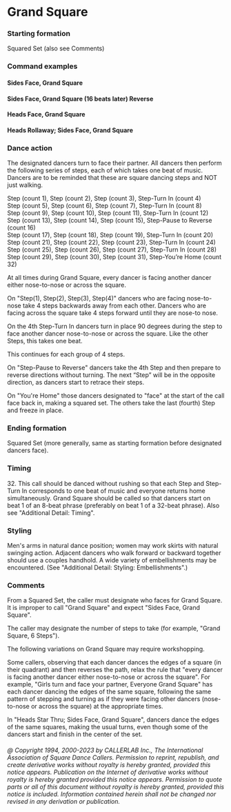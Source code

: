 
# Grand Square

### Starting formation

Squared Set (also see Comments)

### Command examples

#### Sides Face, Grand Square
#### Sides Face, Grand Square (16 beats later) Reverse
#### Heads Face, Grand Square
#### Heads Rollaway; Sides Face, Grand Square

### Dance action

The designated dancers turn to face their partner.
All dancers then perform the following series of steps, each of which takes one beat of music.
Dancers are to be reminded that these are square dancing steps and NOT just walking.

Step (count 1), Step (count 2), Step (count 3), Step-Turn In (count 4)  
Step (count 5), Step (count 6), Step (count 7), Step-Turn In (count 8)  
Step (count 9), Step (count 10), Step (count 11), Step-Turn In (count 12)  
Step (count 13), Step (count 14), Step (count 15), Step-Pause to Reverse (count 16)  
Step (count 17), Step (count 18), Step (count 19), Step-Turn In (count 20)  
Step (count 21), Step (count 22), Step (count 23), Step-Turn In (count 24)  
Step (count 25), Step (count 26), Step (count 27), Step-Turn In (count 28)  
Step (count 29), Step (count 30), Step (count 31), Step-You’re Home (count 32)

At all times during Grand Square, every dancer is facing another dancer either nose-to-nose or across the square.

On "Step(1), Step(2), Step(3), Step(4)" dancers who are facing nose-to-nose take 4 steps backwards away from each other. Dancers who are facing across the square take 4 steps forward until they are nose-to nose.

On the 4th Step-Turn In dancers turn in place 90 degrees during the step to face another dancer nose-to-nose or across the square. Like the other Steps, this takes one beat.

This continues for each group of 4 steps.

On "Step-Pause to Reverse" dancers take the 4th Step and then prepare to reverse directions without turning. The next “Step” will be in the opposite direction, as dancers start to retrace their steps.

On "You're Home" those dancers designated to "face" at the start of the call face back in, making a squared set. The others take the last (fourth) Step and freeze in place.


### Ending formation

Squared Set (more generally, same as starting formation before designated dancers face).

### Timing

32\. 
This call should be danced without rushing so that each Step and Step-Turn In
corresponds to one beat of music and everyone returns home simultaneously.
Grand Square should be called so that dancers start on beat 1 of an 8-beat phrase
(preferably on beat 1 of a 32-beat phrase). Also see "Additional Detail: Timing".

### Styling

Men's arms in natural dance position; women may work skirts with natural
swinging action. Adjacent dancers who walk forward or backward together
should use a couples handhold.
A wide variety of embellishments may be encountered.
(See "Additional Detail: Styling: Embellishments".)

### Comments

From a Squared Set, the caller must designate who faces for Grand Square.
It is improper to call "Grand Square" and expect "Sides Face, Grand Square".

The caller may designate the number of steps to take (for example, "Grand Square, 6 Steps").

The following variations on Grand Square may require workshopping.

Some callers, observing that each dancer dances the edges of a square (in their quadrant) and then reverses the path, relax the rule that "every dancer is facing another dancer either nose-to-nose or across the square". For example, "Girls turn and face your partner, Everyone Grand Square" has each dancer dancing the edges of the same square, following the same pattern of stepping and turning as if they were facing other dancers (nose-to-nose or across the square) at the appropriate times.

In "Heads Star Thru; Sides Face, Grand Square", dancers dance the edges of the same squares, making the usual turns, even though some of the dancers start and finish in the center of the set.

###### @ Copyright 1994, 2000-2023 by CALLERLAB Inc., The International Association of Square Dance Callers. Permission to reprint, republish, and create derivative works without royalty is hereby granted, provided this notice appears. Publication on the Internet of derivative works without royalty is hereby granted provided this notice appears. Permission to quote parts or all of this document without royalty is hereby granted, provided this notice is included. Information contained herein shall not be changed nor revised in any derivation or publication.
